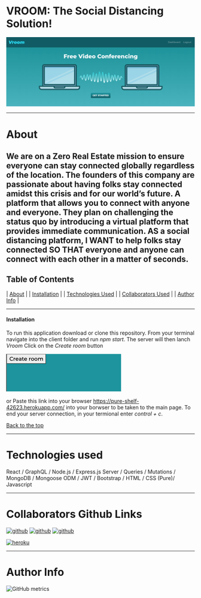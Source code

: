 # VROOM: The Social Distancing Solution!
![The Social Distancing Solution!](https://github.com/vcaruso0923/video-chatter-2-2/blob/master/vroom-main-photo.png)

--- 
 
# About
We are on a Zero Real Estate mission to ensure everyone can stay connected globally regardless of the location.
The founders of this company are passionate about having folks stay connected amidst this crisis and for our world’s future. A platform that allows you to connect with anyone and everyone. They plan on challenging the status quo by introducing a virtual platform that provides immediate communication.
AS a social distancing platform, I WANT to help folks stay connected  SO THAT everyone and anyone can connect with each other in a matter of seconds. 
---

## Table of Contents 

| [About](#about) |
| [Installation](#installation) |
| [Technologies Used](#technologies-used) |
| [Collaborators Used](#collaborators) |
| [Author Info](#author-info) |

---

#### Installation

 To run this application download or clone this repository. From your terminal navigate into the client folder and run *npm start*.
 The server will then lanch *Vroom* Click on the *Create room* button 
 
 ![ReadMe Image](https://github.com/vcaruso0923/video-chatter-2-2/blob/master/vroom-create-room.png)
 
 or Paste this link into your browser https://pure-shelf-42623.herokuapp.com/ into your borwser to be taken to the main page.
 To end your server connection, in your termional  enter *control + c*.


[Back to the top](#table-of-contents)


---


# Technologies used 
React / GraphQL / Node.js / Express.js Server / Queries / Mutations / MongoDB / Mongoose ODM / JWT / Bootstrap / HTML / CSS (Pure)/ Javascript 

---

# Collaborators Github Links


[<img src='https://cdn.jsdelivr.net/npm/simple-icons@3.0.1/icons/github.svg' alt='github' height='40'>](https://github.com/vcaruso0923)
[<img src='https://cdn.jsdelivr.net/npm/simple-icons@3.0.1/icons/github.svg' alt='github' height='40'>](https://github.com/tedpedersen)
[<img src='https://cdn.jsdelivr.net/npm/simple-icons@3.0.1/icons/github.svg' alt='github' height='40'>](https://github.com/osbornroxas02)

[<img src='https://cdn.jsdelivr.net/npm/simple-icons@3.0.1/icons/heroku.svg' alt='heroku' height='40'>](https://salty-lowlands-76602.herokuapp.com/)  

---

# Author Info

![GitHub metrics](https://metrics.lecoq.io/vcaruso0923)  
